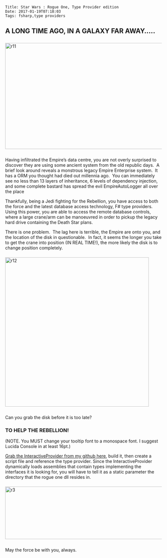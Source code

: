     Title: Star Wars : Rogue One, Type Provider edition
    Date: 2017-01-19T07:18:03
    Tags: fsharp,type providers 

<h2>A LONG TIME AGO, IN A GALAXY FAR AWAY…..</h2> 
<p><a href="http://www.pinksquirrellabs.com/image.axd?picture=r11.png"><img title="r11" style="border-left-width: 0px; border-right-width: 0px; background-image: none; border-bottom-width: 0px; padding-top: 0px; padding-left: 0px; margin: 8px 0px 12px; display: inline; padding-right: 0px; border-top-width: 0px" border="0" alt="r11" src="http://www.pinksquirrellabs.com/image.axd?picture=r11_thumb.png" width="640" height="341" /></a></p> 
<!-- more --> 
<p>Having infiltrated the Empire’s data centre, you are not overly surprised to discover they are using some ancient system from the old republic days.&#160; A brief look around reveals a monstrous legacy Empire Enterprise system.&#160; It has a ORM you thought had died out millennia ago.&#160; You can immediately see no less than 13 layers of inheritance, 6 levels of dependency injection, and some complete bastard has spread the evil EmpireAutoLogger all over the place</p>   <p>Thankfully, being a Jedi fighting for the Rebellion, you have access to both the force and the latest database access technology, F# type providers.&#160; Using this power, you are able to access the remote database controls, where a large crane/arm can be manoeuvred in order to pickup the legacy hard drive containing the Death Star plans.</p>  <p>There is one problem.&#160; The lag here is terrible, the Empire are onto you, and the location of the disk in questionable.&#160; In fact, it seems the longer you take to get the crane into position (IN REAL TIME!), the more likely the disk is to change position completely.</p>  <p><a href="http://www.pinksquirrellabs.com/image.axd?picture=r12.png"><img title="r12" style="border-left-width: 0px; border-right-width: 0px; background-image: none; border-bottom-width: 0px; padding-top: 0px; padding-left: 0px; margin: 8px 0px 12px; display: inline; padding-right: 0px; border-top-width: 0px" border="0" alt="r12" src="http://www.pinksquirrellabs.com/image.axd?picture=r12_thumb.png" width="462" height="480" /></a></p>  <p>Can you grab the disk before it is too late?</p>  <h3>TO HELP THE REBELLION!</h3>  <p>(NOTE. You MUST change your tooltip font to a monospace font. I suggest Lucida Console in at least 16pt.)</p>  <p><a href="https://github.com/pezipink/InteractiveProvider">Grab the InteractiveProvider from my github here</a>, build it, then create a script file and reference the type provider. Since the InteractiveProvider dynamically loads assemblies that contain types implementing the interfaces it is looking for, you will have to tell it as a static parameter the directory that the rogue one dll resides in.</p>  <p><a href="http://www.pinksquirrellabs.com/image.axd?picture=r3.png"><img title="r3" style="margin: 8px 0px 12px; display: inline" alt="r3" src="http://www.pinksquirrellabs.com/image.axd?picture=r3_thumb.png" width="1024" height="169" /></a></p>  <p>May the force be with you, always.</p>